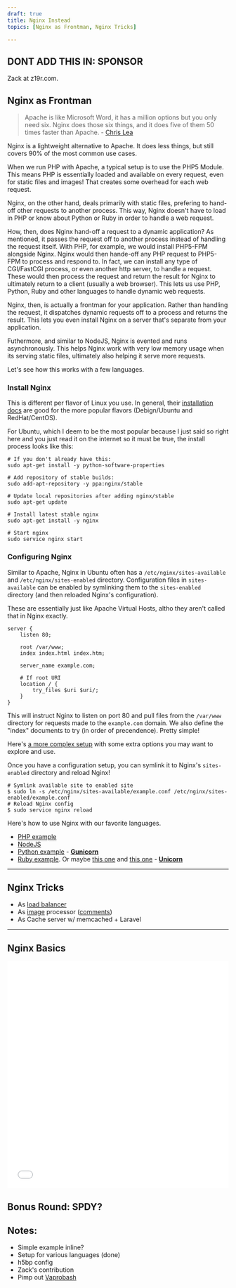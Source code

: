 ```yaml
---
draft: true
title: Nginx Instead
topics: [Nginx as Frontman, Nginx Tricks]

---
```


## DONT ADD THIS IN: SPONSOR
Zack at z19r.com.

## Nginx as Frontman

> Apache is like Microsoft Word, it has a million options but you only need six. Nginx does those six things, and it does five of them 50 times faster than Apache. - [Chris Lea](http://wiki.nginx.org/WhyUseIt)

Nginx is a lightweight alternative to Apache. It does less things, but still covers 90% of the most common use cases.

When we run PHP with Apache, a typical setup is to use the PHP5 Module. This means PHP is essentially loaded and available on every request, even for static files and images! That creates some overhead for each web request.

Nginx, on the other hand, deals primarily with static files, prefering to hand-off other requests to another process. This way, Nginx doesn't have to load in PHP or know about Python or Ruby in order to handle a web request.

How, then, does Nginx hand-off a request to a dynamic application? As mentioned, it passes the request off to another process instead of handling the request itself. With PHP, for example, we would install PHP5-FPM alongside Nginx. Nginx would then hande-off any PHP request to PHP5-FPM to process and respond to. In fact, we can install any type of CGI/FastCGI process, or even another http server, to handle a request. These would then process the request and return the result for Nginx to ultimately return to a client (usually a web browser). This lets us use PHP, Python, Ruby and other languages to handle dynamic web requests.

Nginx, then, is actually a frontman for your application. Rather than handling the request, it dispatches dynamic requests off to a process and returns the result. This lets you even install Nginx on a server that's separate from your application.

Futhermore, and similar to NodeJS, Nginx is evented and runs asynchronously. This helps Nginx work with very low memory usage when its serving static files, ultimately also helping it serve more requests.

Let's see how this works with a few languages.

### Install Nginx

This is different per flavor of Linux you use. In general, their [installation docs](http://wiki.nginx.org/Install) are good for the more popular flavors (Debign/Ubuntu and RedHat/CentOS).

For Ubuntu, which I deem to be the most popular because I just said so right here and you just read it on the internet so it must be true, the install process looks like this:

```
# If you don't already have this:
sudo apt-get install -y python-software-properties

# Add repository of stable builds:
sudo add-apt-repository -y ppa:nginx/stable

# Update local repositories after adding nginx/stable
sudo apt-get update

# Install latest stable nginx
sudo apt-get install -y nginx

# Start nginx
sudo service nginx start
```

### Configuring Nginx

Similar to Apache, Nginx in Ubuntu often has a `/etc/nginx/sites-available` and `/etc/nginx/sites-enabled` directory. Configuration files in `sites-available` can be enabled by symlinking them to the `sites-enabled` directory (and then reloaded Nginx's configuration).

These are essentially just like Apache Virtual Hosts, altho they aren't called that in Nginx exactly.

```
server {
	listen 80;
	
	root /var/www;
	index index.html index.htm;
	
	server_name example.com;
	
	# If root URI
	location / {
		try_files $uri $uri/;
	}
}
```

This will instruct Nginx to listen on port 80 and pull files from the `/var/www` directory for requests made to the `example.com` domain. We also define the "index" documents to try (in order of precendence). Pretty simple!

Here's [a more complex setup](https://gist.github.com/fideloper/9477321) with some extra options you may want to explore and use.

Once you have a configuration setup, you can symlink it to Nginx's `sites-enabled` directory and reload Nginx!

	# Symlink available site to enabled site
	$ sudo ln -s /etc/nginx/sites-available/example.conf /etc/nginx/sites-enabled/example.conf
	# Reload Nginx config
	$ sudo service nginx reload

Here's how to use Nginx with our favorite languages.

* [PHP example](http://fideloper.com/ubuntu-12-04-lemp-nginx-setup)
* [NodeJS](http://stackoverflow.com/questions/5009324/node-js-nginx-and-now)
* [Python example](http://michal.karzynski.pl/blog/2013/06/09/django-nginx-gunicorn-virtualenv-supervisor/) - **[Gunicorn](http://gunicorn.org/)**
* [Ruby example](https://coderwall.com/p/yz8cha). Or maybe [this one](http://ariejan.net/2011/09/14/lighting-fast-zero-downtime-deployments-with-git-capistrano-nginx-and-unicorn/) and [this one](http://sirupsen.com/setting-up-unicorn-with-nginx/) - **[Unicorn](http://unicorn.bogomips.org/)**

---

## Nginx Tricks

* As [load balancer](http://nginx.org/en/docs/http/load_balancing.html)
* As [image](http://leafo.net/posts/creating_an_image_server.html) processor ([comments](https://news.ycombinator.com/item?id=6419064))
* As Cache server w/ memcached + Laravel

---

## Nginx Basics

<iframe src="//player.vimeo.com/video/89161695" width="100%" height="517" style="width:100%" frameborder="0" webkitallowfullscreen mozallowfullscreen allowfullscreen></iframe>

## Bonus Round: SPDY?

## Notes:

* Simple example inline?
* Setup for various languages (done)
* h5bp config
* Zack's contribution
* Pimp out [Vaprobash](https://github.com/fideloper/Vaprobash)